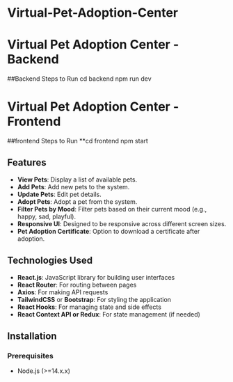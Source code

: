 # Virtual-Pet-Adoption-Center

# Virtual Pet Adoption Center - Backend

##Backend Steps to Run
   cd backend
   npm run dev

# Virtual Pet Adoption Center - Frontend

##frontend Steps to Run 
 **cd frontend
  npm start

## Features
- **View Pets**: Display a list of available pets.
- **Add Pets**: Add new pets to the system.
- **Update Pets**: Edit pet details.
- **Adopt Pets**: Adopt a pet from the system.
- **Filter Pets by Mood**: Filter pets based on their current mood (e.g., happy, sad, playful).
- **Responsive UI**: Designed to be responsive across different screen sizes.
- **Pet Adoption Certificate**: Option to download a certificate after adoption.

## Technologies Used
- **React.js**: JavaScript library for building user interfaces
- **React Router**: For routing between pages
- **Axios**: For making API requests
- **TailwindCSS** or **Bootstrap**: For styling the application
- **React Hooks**: For managing state and side effects
- **React Context API or Redux**: For state management (if needed)

## Installation

### Prerequisites
- Node.js (>=14.x.x)
